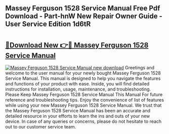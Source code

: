 ## Massey Ferguson 1528 Service Manual Free Pdf Download - Part-hnW New Repair Owner Guide - User Service Edition 1d6tR

# <h2><a href="http://bc90878.oget.top/?id=Massey+Ferguson+1528+Service+Manual">🔗Download New 👉🔴 Massey Ferguson 1528 Service Manual</a></h2>

[![Massey Ferguson 1528 Service Manual new download](https://i.imgur.com/5g1atiW.png)](http://bc90878.oget.top/?id=Massey+Ferguson+1528+Service+Manual)
Greetings and welcome to the user manual for your newly bought Massey Ferguson 1528 Service Manual. This manual is designed to help you navigate the features and functions of your product with ease. Inside, you will find detailed instructions for installation, usage, maintenance, and troubleshooting. Please Keep Massey Ferguson 1528 Service Manual This Manual For future reference and troubleshooting tips. Enjoy the convenience of list of features while using your new Massey Ferguson 1528 Service Manual. We trust that the Massey Ferguson 1528 Service Manual has been an accurate and detailed resource in your efforts to learn the ins and outs of your new device. In case of any queries or concerns, please do not hesitate to reach out to our customer service team.
